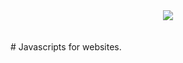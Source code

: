 <div align="center">
  <picture>
    <source media="(prefers-color-scheme: dark)" srcset="https://socialify.git.ci/Huseyin-Cinar/Javascript/image?description=1&font=Raleway&forks=1&issues=1&owner=0&pulls=1&pattern=Solid&stargazers=1&theme=Dark">
    <img src="https://socialify.git.ci/Huseyin-Cinar/Javascript/image?description=1&font=Raleway&forks=1&issues=1&owner=0&pulls=1&pattern=Solid&stargazers=1&theme=Light">
  </picture>
</div>
<br><br>
# Javascripts for websites.
